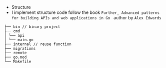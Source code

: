 * Structure
* I implement structure code follow the book ```Further_ Advanced patterns for building APIs and web applications in Go ```
author by ```Alex Edwards```

```
├── bin // binary project
├── cmd
│ └── api
│ └── main.go
├── internal // reuse function
├── migrations
├── remote
├── go.mod
└── Makefile
```